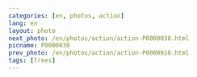 ```yaml
---
categories: [en, photos, action]
lang: en
layout: photo
next_photo: /en/photos/action/action-P0000038.html
picname: P0000030
prev_photo: /en/photos/action/action-P0000010.html
tags: [Trees]
---
```

